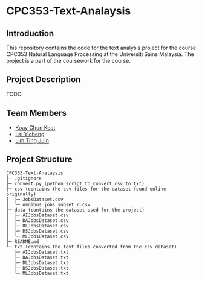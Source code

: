 # CPC353-Text-Analaysis

## Introduction

This repository contains the code for the text analysis project for the course CPC353 Natural Language Processing at the Universiti Sains Malaysia. The project is a part of the coursework for the course.

## Project Description

TODO

## Team Members

- [Koay Chun Keat](https://github.com/koayck)
- [Lai Yicheng](https://github.com/koayck)
- [Lim Ting Juin](https://github.com/juin03)

## Project Structure

```
CPC353-Text-Analaysis
├─ .gitignore
├─ convert.py (python script to convert csv to txt)
├─ csv (contains the csv files for the dataset found online originally)
│  ├─ JobsDataset.csv
│  └─ omnibus_jobs_subset_r.csv
├─ data (contains the dataset used for the project)
│  ├─ AIJobsDataset.csv
│  ├─ DAJobsDataset.csv
│  ├─ DLJobsDataset.csv
│  ├─ DSJobsDataset.csv
│  └─ MLJobsDataset.csv
├─ README.md
└─ txt (contains the text files converted from the csv dataset)
   ├─ AIJobsDataset.txt
   ├─ DAJobsDataset.txt
   ├─ DLJobsDataset.txt
   ├─ DSJobsDataset.txt
   └─ MLJobsDataset.txt
```


